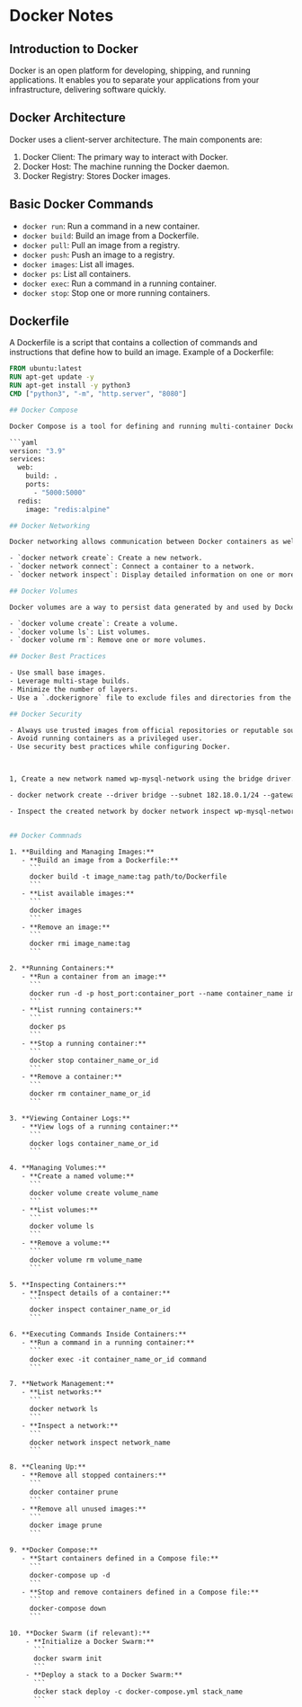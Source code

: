 # Docker Notes

## Introduction to Docker

Docker is an open platform for developing, shipping, and running applications. It enables you to separate your applications from your infrastructure, delivering software quickly.

## Docker Architecture

Docker uses a client-server architecture. The main components are:

1. Docker Client: The primary way to interact with Docker.
2. Docker Host: The machine running the Docker daemon.
3. Docker Registry: Stores Docker images.

## Basic Docker Commands

- `docker run`: Run a command in a new container.
- `docker build`: Build an image from a Dockerfile.
- `docker pull`: Pull an image from a registry.
- `docker push`: Push an image to a registry.
- `docker images`: List all images.
- `docker ps`: List all containers.
- `docker exec`: Run a command in a running container.
- `docker stop`: Stop one or more running containers.

## Dockerfile

A Dockerfile is a script that contains a collection of commands and instructions that define how to build an image. Example of a Dockerfile:

```Dockerfile
FROM ubuntu:latest
RUN apt-get update -y
RUN apt-get install -y python3
CMD ["python3", "-m", "http.server", "8080"]

## Docker Compose

Docker Compose is a tool for defining and running multi-container Docker applications. It uses a YAML file to configure services. Example of a `docker-compose.yml` file:

```yaml
version: "3.9"
services:
  web:
    build: .
    ports:
      - "5000:5000"
  redis:
    image: "redis:alpine"

## Docker Networking

Docker networking allows communication between Docker containers as well as communication between Docker containers and the outside world.

- `docker network create`: Create a new network.
- `docker network connect`: Connect a container to a network.
- `docker network inspect`: Display detailed information on one or more networks.

## Docker Volumes

Docker volumes are a way to persist data generated by and used by Docker containers. They are stored outside the container, enabling data to persist even when the container is removed.

- `docker volume create`: Create a volume.
- `docker volume ls`: List volumes.
- `docker volume rm`: Remove one or more volumes.

## Docker Best Practices

- Use small base images.
- Leverage multi-stage builds.
- Minimize the number of layers.
- Use a `.dockerignore` file to exclude files and directories from the context.

## Docker Security

- Always use trusted images from official repositories or reputable sources.
- Avoid running containers as a privileged user.
- Use security best practices while configuring Docker.



1, Create a new network named wp-mysql-network using the bridge driver. Allocate subnet 182.18.0.1/24. Configure Gateway 182.18.0.1

- docker network create --driver bridge --subnet 182.18.0.1/24 --gateway 182.18.0.1 wp-mysql-network

- Inspect the created network by docker network inspect wp-mysql-network


## Docker Commnads

1. **Building and Managing Images:**
   - **Build an image from a Dockerfile:**
     ```
     docker build -t image_name:tag path/to/Dockerfile
     ```
   - **List available images:**
     ```
     docker images
     ```
   - **Remove an image:**
     ```
     docker rmi image_name:tag
     ```

2. **Running Containers:**
   - **Run a container from an image:**
     ```
     docker run -d -p host_port:container_port --name container_name image_name:tag
     ```
   - **List running containers:**
     ```
     docker ps
     ```
   - **Stop a running container:**
     ```
     docker stop container_name_or_id
     ```
   - **Remove a container:**
     ```
     docker rm container_name_or_id
     ```

3. **Viewing Container Logs:**
   - **View logs of a running container:**
     ```
     docker logs container_name_or_id
     ```

4. **Managing Volumes:**
   - **Create a named volume:**
     ```
     docker volume create volume_name
     ```
   - **List volumes:**
     ```
     docker volume ls
     ```
   - **Remove a volume:**
     ```
     docker volume rm volume_name
     ```

5. **Inspecting Containers:**
   - **Inspect details of a container:**
     ```
     docker inspect container_name_or_id
     ```

6. **Executing Commands Inside Containers:**
   - **Run a command in a running container:**
     ```
     docker exec -it container_name_or_id command
     ```

7. **Network Management:**
   - **List networks:**
     ```
     docker network ls
     ```
   - **Inspect a network:**
     ```
     docker network inspect network_name
     ```

8. **Cleaning Up:**
   - **Remove all stopped containers:**
     ```
     docker container prune
     ```
   - **Remove all unused images:**
     ```
     docker image prune
     ```

9. **Docker Compose:**
   - **Start containers defined in a Compose file:**
     ```
     docker-compose up -d
     ```
   - **Stop and remove containers defined in a Compose file:**
     ```
     docker-compose down
     ```

10. **Docker Swarm (if relevant):**
    - **Initialize a Docker Swarm:**
      ```
      docker swarm init
      ```
    - **Deploy a stack to a Docker Swarm:**
      ```
      docker stack deploy -c docker-compose.yml stack_name
      ```

